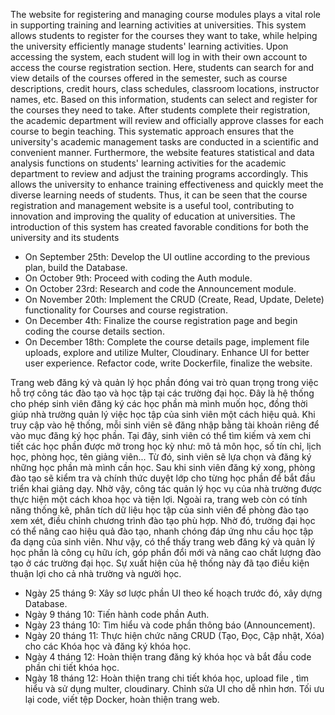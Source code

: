 The website for registering and managing course modules plays a vital role in supporting training and learning activities at universities. This system allows students to register for the courses they want to take, while helping the university efficiently manage students' learning activities.
Upon accessing the system, each student will log in with their own account to access the course registration section. Here, students can search for and view details of the courses offered in the semester, such as course descriptions, credit hours, class schedules, classroom locations, instructor names, etc. Based on this information, students can select and register for the courses they need to take.
After students complete their registration, the academic department will review and officially approve classes for each course to begin teaching. This systematic approach ensures that the university's academic management tasks are conducted in a scientific and convenient manner.
Furthermore, the website features statistical and data analysis functions on students' learning activities for the academic department to review and adjust the training programs accordingly. This allows the university to enhance training effectiveness and quickly meet the diverse learning needs of students.
Thus, it can be seen that the course registration and management website is a useful tool, contributing to innovation and improving the quality of education at universities. The introduction of this system has created favorable conditions for both the university and its students

- On September 25th: Develop the UI outline according to the previous plan, build the Database.
- On October 9th: Proceed with coding the Auth module.
- On October 23rd: Research and code the Announcement module.
- On November 20th: Implement the CRUD (Create, Read, Update, Delete) functionality for Courses and course registration.
- On December 4th: Finalize the course registration page and begin coding the course details section.
- On December 18th: Complete the course details page, implement file uploads, explore and utilize Multer, Cloudinary. Enhance UI for better user experience. Refactor code, write Dockerfile, finalize the website.

Trang web đăng ký và quản lý học phần đóng vai trò quan trọng trong việc hỗ trợ công tác đào tạo và học tập tại các trường đại học. Đây là hệ thống cho phép sinh viên đăng ký các học phần mà mình muốn học, đồng thời giúp nhà trường quản lý việc học tập của sinh viên một cách hiệu quả.
Khi truy cập vào hệ thống, mỗi sinh viên sẽ đăng nhập bằng tài khoản riêng để vào mục đăng ký học phần. Tại đây, sinh viên có thể tìm kiếm và xem chi tiết các học phần được mở trong học kỳ như: mô tả môn học, số tín chỉ, lịch học, phòng học, tên giảng viên... Từ đó, sinh viên sẽ lựa chọn và đăng ký những học phần mà mình cần học.
Sau khi sinh viên đăng ký xong, phòng đào tạo sẽ kiểm tra và chính thức duyệt lớp cho từng học phần để bắt đầu triển khai giảng dạy. Nhờ vậy, công tác quản lý học vụ của nhà trường được thực hiện một cách khoa học và tiện lợi.
Ngoài ra, trang web còn có tính năng thống kê, phân tích dữ liệu học tập của sinh viên để phòng đào tạo xem xét, điều chỉnh chương trình đào tạo phù hợp. Nhờ đó, trường đại học có thể nâng cao hiệu quả đào tạo, nhanh chóng đáp ứng nhu cầu học tập đa dạng của sinh viên.
Như vậy, có thể thấy trang web đăng ký và quản lý học phần là công cụ hữu ích, góp phần đổi mới và nâng cao chất lượng đào tạo ở các trường đại học. Sự xuất hiện của hệ thống này đã tạo điều kiện thuận lợi cho cả nhà trường và người học.

- Ngày 25 tháng 9: Xây sơ lược phần UI theo kế hoạch trước đó, xây dựng Database.
- Ngày 9 tháng 10: Tiến hành code phần Auth.
- Ngày 23 tháng 10: Tìm hiểu và code phần thông báo (Announcement).
- Ngày 20 tháng 11: Thực hiện chức năng CRUD (Tạo, Đọc, Cập nhật, Xóa) cho các Khóa học và đăng ký khóa học.
- Ngày 4 tháng 12: Hoàn thiện trang đăng ký khóa học và bắt đầu code phần chi tiết khóa học.
- Ngày 18 tháng 12: Hoàn thiện trang chi tiết khóa học, upload file , tìm hiểu và sử dụng multer, cloudinary. Chỉnh sửa UI cho dễ nhìn hơn. Tối ưu lại code, viết tệp Docker, hoàn thiện trang web.
